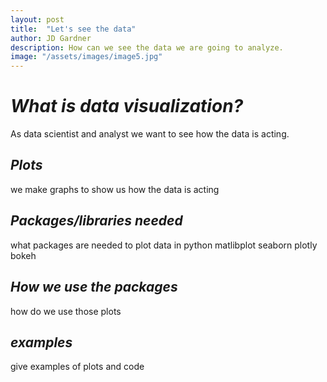 ```yaml
---
layout: post
title:  "Let's see the data"
author: JD Gardner
description: How can we see the data we are going to analyze.   
image: "/assets/images/image5.jpg"
---
```


# _What is data visualization?_
As data scientist and analyst we want to see how the data is acting.
## _Plots_
we make graphs to show us how the data is acting
## _Packages/libraries needed_
what packages are needed to plot data in python
matlibplot
seaborn
plotly
bokeh
## _How we use the packages_
how do we use those plots
## _examples_
give examples of plots and code